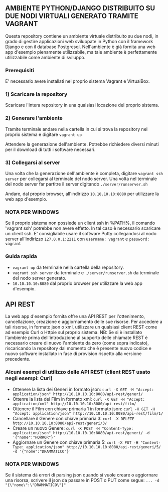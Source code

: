 ## AMBIENTE PYTHON/DJANGO DISTRIBUITO SU DUE NODI VIRTUALI GENERATO TRAMITE VAGRANT

Questa repository contiene un ambiente virtuale distribuito su due nodi, in grado di gestire applicazioni web sviluppate in Python con il framework Django e con il database Postgresql. Nell'ambiente è già fornita una web app d'esempio pienamente utilizzabile, ma tale ambiente è perfettamente utilizzabile come ambiente di sviluppo.

### Prerequisiti
E' necessario avere installati nel proprio sistema Vagrant e VirtualBox.

### 1) Scaricare la repository
Scaricare l'intera repository in una qualsiasi locazione del proprio sistema.

### 2) Generare l'ambiente
Tramite terminale andare nella cartella in cui si trova la repository nel proprio sistema e digitare ```vagrant up```

Attendere la generazione dell'ambiente. Potrebbe richiedere diversi minuti per il download di tutti i software necessari.

### 3) Collegarsi al server
Una volta che la generazione dell'ambiente è completa, digitare ```vagrant ssh server``` per collegarsi al terminale del nodo server. Una volta nel terminale del nodo server far partitre il server digitando ```./server/runserver.sh```

Andare, dal proprio browser, all'indirizzo ```10.10.10.10:8080``` per utilizzare la web app d'esempio.
### NOTA PER WINDOWS
Se il proprio sistema non possiede un client ssh in %PATH%, il comando 'vagrant ssh' potrebbe non avere effetto. In tal caso è necessario scaricare un client ssh. E' consigliabile usare il software Putty collegandosi al nodo server all'indirizzo ```127.0.0.1:2211``` con ```username: vagrant``` e ```password: vagrant```

### Guida rapida
* ```vagrant up``` da terminale nella cartella della repository.
* ```vagrant ssh server``` da terminale e ```./server/runserver.sh``` da terminale del nodo server generato.
* ```10.10.10.10:8080``` dal proprio browser per utilizzare la web app d'esempio.

## API REST
La web app d'esempio fornita offre una API REST per l'ottenimento, cancellazione, creazione e aggiornamento delle sue risorse.
Per accedere a tali risorse, in formato json o xml, utilizzare un qualsiasi client REST come ad esempio Curl o Httpie sul proprio sistema.
NB: Se si è installato l'ambiente prima dell'introduzione al supporto delle chiamate REST è necessario creare di nuovo l'ambiente da zero (come sopra indicato), riscaricando la repository dal momento che è presente nuovo codice e nuovo software installato in fase di provision rispetto alla versione precedente.


### Alcuni esempi di utilizzo delle API REST (client REST usato negli esempi: Curl)
* Ottenere la lista dei Generi in formato json: ```curl -X GET -H "Accept: application/json" http://10.10.10.10:8080/api-rest/generi/```
* Ottenre la lista dei Film in formato xml: ```curl -X GET -H "Accept: application/xml" http://10.10.10.10:8080/api-rest/film/```
* Ottenere il Film con chiave primaria 1 in formato json: ```curl -X GET -H "Accept: application/json" http://10.10.10.10:8080/api-rest/film/1/```
* Cancellare il Genere con chiave primaria 3: ```curl -X DELETE http://10.10.10.10:8080/api-rest/generi/3/```
* Creare un nuovo Genere: ```curl -X POST -H "Content-Type: application/json" http://10.10.10.10:8080/api-rest/generi/ -d '{"nome":"HORROR"}'```
* Aggiornare un Genere con chiave primaria 5: ```curl -X PUT -H "Content-Type: application/json" http://10.10.10.10:8080/api-rest/generi/5/ -d '{"nome":"DRAMMATICO"}'```

### NOTA PER WINDOWS
Se il sistema dà errori di parsing json quando si vuole creare o aggiornare una risorsa, scrivere il json da passare in POST o PUT come segue: ```... -d "{\"nome\":\"DRAMMATICO\"}"```

